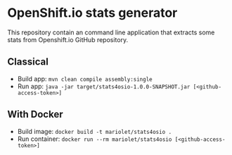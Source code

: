 # OpenShift.io stats generator

This repository contain an command line application that extracts some stats from Openshift.io 
GitHub repository.

## Classical

- Build app: `mvn clean compile assembly:single`
- Run app: `java -jar target/stats4osio-1.0.0-SNAPSHOT.jar [<github-access-token>]`

## With Docker

- Build image: `docker build -t mariolet/stats4osio .`
- Run container: `docker run --rm mariolet/stats4osio [<github-access-token>]`

